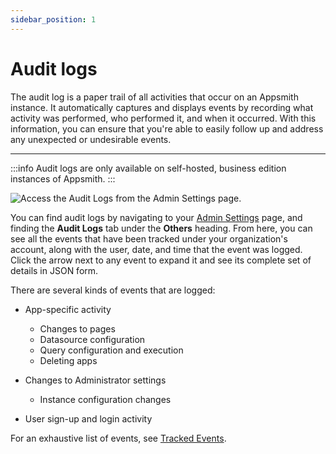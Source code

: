 ```yaml
---
sidebar_position: 1
---
```


# Audit logs

The audit log is a paper trail of all activities that occur on an Appsmith instance. It automatically captures and displays events by recording what activity was performed, who performed it, and when it occurred. With this information, you can ensure that you're able to easily follow up and address any unexpected or undesirable events.

---

:::info
Audit logs are only available on self-hosted, business edition instances of Appsmith.
:::

![Access the Audit Logs from the Admin Settings page.](</img/as_auditlogs.png>)

You can find audit logs by navigating to your [Admin Settings](./../../getting-started/setup/instance-configuration/admin-settings) page, and finding the **Audit Logs** tab under the **Others** heading. From here, you can see all the events that have been tracked under your organization's account, along with the user, date, and time that the event was logged. Click the arrow next to any event to expand it and see its complete set of details in JSON form.

There are several kinds of events that are logged:

- App-specific activity
    - Changes to pages
    - Datasource configuration
    - Query configuration and execution
    - Deleting apps

- Changes to Administrator settings
    - Instance configuration changes

- User sign-up and login activity

For an exhaustive list of events, see [Tracked Events](tracked-events.md).